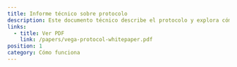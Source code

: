 ```yaml
---
title: Informe técnico sobre protocolo
description: Este documento técnico describe el protocolo y explora cómo los comerciantes, los creadores de mercado y los operadores de nodos interactúan para administrar colectivamente mercados de alto rendimiento y totalmente descentralizados de una manera determinista sin necesidad de intervención humana.
links:
  - title: Ver PDF
    link: /papers/vega-protocol-whitepaper.pdf
position: 1
category: Cómo funciona
---
```

